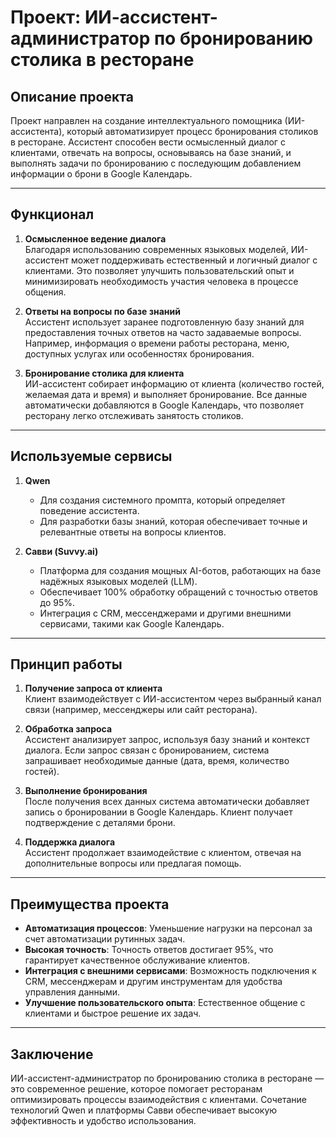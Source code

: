# Проект: ИИ-ассистент-администратор по бронированию столика в ресторане

## Описание проекта
Проект направлен на создание интеллектуального помощника (ИИ-ассистента), который автоматизирует процесс бронирования столиков в ресторане. Ассистент способен вести осмысленный диалог с клиентами, отвечать на вопросы, основываясь на базе знаний, и выполнять задачи по бронированию с последующим добавлением информации о брони в Google Календарь.

---

## Функционал

1. **Осмысленное ведение диалога**  
   Благодаря использованию современных языковых моделей, ИИ-ассистент может поддерживать естественный и логичный диалог с клиентами. Это позволяет улучшить пользовательский опыт и минимизировать необходимость участия человека в процессе общения.

2. **Ответы на вопросы по базе знаний**  
   Ассистент использует заранее подготовленную базу знаний для предоставления точных ответов на часто задаваемые вопросы. Например, информация о времени работы ресторана, меню, доступных услугах или особенностях бронирования.

3. **Бронирование столика для клиента**  
   ИИ-ассистент собирает информацию от клиента (количество гостей, желаемая дата и время) и выполняет бронирование. Все данные автоматически добавляются в Google Календарь, что позволяет ресторану легко отслеживать занятость столиков.

---

## Используемые сервисы

1. **Qwen**  
   - Для создания системного промпта, который определяет поведение ассистента.  
   - Для разработки базы знаний, которая обеспечивает точные и релевантные ответы на вопросы клиентов.

2. **Савви (Suvvy.ai)**  
   - Платформа для создания мощных AI-ботов, работающих на базе надёжных языковых моделей (LLM).  
   - Обеспечивает 100% обработку обращений с точностью ответов до 95%.  
   - Интеграция с CRM, мессенджерами и другими внешними сервисами, такими как Google Календарь.

---

## Принцип работы

1. **Получение запроса от клиента**  
   Клиент взаимодействует с ИИ-ассистентом через выбранный канал связи (например, мессенджеры или сайт ресторана).

2. **Обработка запроса**  
   Ассистент анализирует запрос, используя базу знаний и контекст диалога. Если запрос связан с бронированием, система запрашивает необходимые данные (дата, время, количество гостей).

3. **Выполнение бронирования**  
   После получения всех данных система автоматически добавляет запись о бронировании в Google Календарь. Клиент получает подтверждение с деталями брони.

4. **Поддержка диалога**  
   Ассистент продолжает взаимодействие с клиентом, отвечая на дополнительные вопросы или предлагая помощь.

---

## Преимущества проекта

- **Автоматизация процессов**: Уменьшение нагрузки на персонал за счет автоматизации рутинных задач.  
- **Высокая точность**: Точность ответов достигает 95%, что гарантирует качественное обслуживание клиентов.  
- **Интеграция с внешними сервисами**: Возможность подключения к CRM, мессенджерам и другим инструментам для удобства управления данными.  
- **Улучшение пользовательского опыта**: Естественное общение с клиентами и быстрое решение их задач.

---

## Заключение

ИИ-ассистент-администратор по бронированию столика в ресторане — это современное решение, которое помогает ресторанам оптимизировать процессы взаимодействия с клиентами. Сочетание технологий Qwen и платформы Савви обеспечивает высокую эффективность и удобство использования.
```
